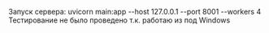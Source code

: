 Запуск сервера:
uvicorn main:app --host 127.0.0.1 --port 8001 --workers 4
Тестирование не было проведено т.к. работаю из под Windows 
